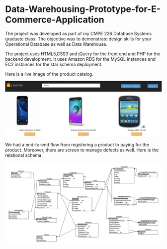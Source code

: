 # Data-Warehousing-Prototype-for-E-Commerce-Application

The project was developed as part of my CMPE 226 Database Systems graduate class. The objective was to demonstrate design skills for your Operational Database as well as Data Warehouse. 

The project uses HTML5,CSS3 and jQuery for the front end and PHP for the backend development. It uses Amazon RDS for the MySQL instances and EC2 instances for the star schema deployment.

Here is a live image of the product catalog.

![alt tag](https://github.com/vinitgaikwad0810/Data-Warehousing-Prototype-for-E-Commerce-Application/blob/master/media/productCatalog.png)

We had a end-to-end flow from registering a product to paying for the product. Moreover, there are screen to manage defects as well. Here is the relational schema. 


![alt tag](https://github.com/vinitgaikwad0810/Data-Warehousing-Prototype-for-E-Commerce-Application/blob/master/images/codeBlooded_relationalSchema.png)